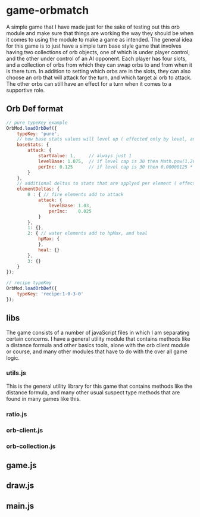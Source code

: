 # game-orbmatch

A simple game that I have made just for the sake of testing out this orb module and make sure that things are working the way they should be when it comes to using the module to make a game as intended. The general idea for this game is to just have a simple turn base style game that involves having two collections of orb objects, one of which is under player control, and the other under control of an AI opponent. Each player has four slots, and a collection of orbs from which they can swap orbs to and from when it is there turn. In addition to setting which orbs are in the slots, they can also choose an orb that will attack for the turn, and which target ai orb to attack. The other orbs can still have an effect for a turn when it comes to a supportive role.

## Orb Def format

```js
// pure typeKey example
OrbMod.loadOrbDef({
    typeKey: 'pure',
    // how base stats values will level up ( effected only by level, and incremental )
    baseStats: { 
        attack: {
            startValue: 1,     // always just 1                                   =    1.0
            levelBase: 1.075,  // if level cap is 30 then Math.pow(1.26, 30)      = 1025.9267494682863
            perInc: 0.125      // if level cap is 30 then 0.00000125 * 536870912  =  671.08864
        }
    },
    // additional deltas to stats that are applyed per element ( effected by ratio, and level)
    elementDeltas: {
        0 : { // fire elements add to attack
            attack: {
                levelBase: 1.03,
                perInc:    0.025
            }
        },
        1: {},
        2: { // water elements add to hpMax, and heal
            hpMax: {
            },
            heal: {}
        },
        3: {}
    }
});
```

```js
// recipe typeKey
OrbMod.loadOrbDef({
    typeKey: 'recipe:1-0-3-0'
});
```

## libs

The game consists of a number of javaScript files in which I am separating certain concerns. I have a general utility module that contains methods like a distance formula and other basics tools, alone with the orb client module or course, and many other modules that have to do with the over all game logic.

### utils.js

This is the general utility library for this game that contains methods like the distance formula, and many other usual suspect type methods that are found in many games like this.

### ratio.js

### orb-client.js

### orb-collection.js

## game.js

## draw.js

## main.js